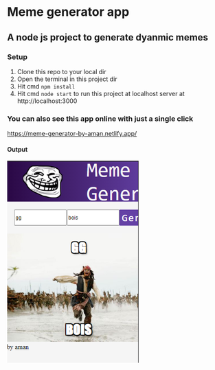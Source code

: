 # Meme generator app

## A node js project to generate dyanmic memes

### Setup

1. Clone this repo to your local dir
2. Open the terminal in this project dir
3. Hit cmd `npm install`
4. Hit cmd `node start` to run this project at localhost server at http://localhost:3000

### You can also see this app online with just a single click
https://meme-generator-by-aman.netlify.app/
#### Output
![output](output.png)
